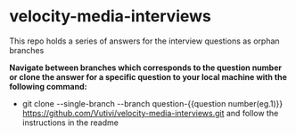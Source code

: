 # velocity-media-interviews

This repo holds a series of answers for the interview questions as orphan branches

**Navigate between branches which corresponds to the question number or clone the answer for a specific question to your local machine with the following command:**

* git clone --single-branch --branch question-{{question number(eg.1)}} https://github.com/Vutivi/velocity-media-interviews.git
and follow the instructions in the readme
